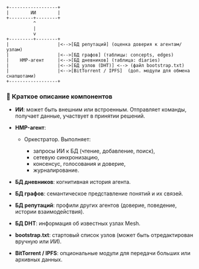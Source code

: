 
    +------------------+
    |        ИИ        |
    +---------+--------+
              ^
              |
              v
    +---------+--------+
    |                  |<-->[БД репутаций] (оценка доверия к агентам/узлам)
    |                  |<-->[БД графов] (таблицы: concepts, edges)
    |    HMP-агент     |<-->[БД дневников] (таблица: diaries)
    |                  |<-->[БД узлов (DHT)] <--> (файл bootstrap.txt)
    |                  |<-->[BitTorrent / IPFS]  (доп. модули для обмена снапшотами)
    +------------------+

### 📌 **Краткое описание компонентов**

* **ИИ**: может быть внешним или встроенным. Отправляет команды, получает данные, участвует в принятии решений.
* **HMP-агент**:

  * Оркестратор. Выполняет:

    * запросы ИИ к БД (чтение, добавление, поиск),
    * сетевую синхронизацию,
    * консенсус, голосования и доверие,
    * журналирование.
* **БД дневников**: когнитивная история агента.
* **БД графов**: семантическое представление понятий и их связей.
* **БД репутаций**: профили других агентов (доверие, поведение, истории взаимодействия).
* **БД DHT**: информация об известных узлах Mesh.
* **bootstrap.txt**: стартовый список узлов (может быть отредактирован вручную или ИИ).
* **BitTorrent / IPFS**: опциональные модули для передачи больших или архивных данных.
